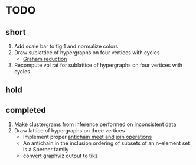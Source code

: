 # TODO

## short

1. Add scale bar to fig 1 and normalize colors
1. Draw sublattice of hypergraphs on four vertices with cycles
    * [Graham reduction](https://en.wikipedia.org/wiki/Hypergraph#Acyclicity)
1. Recompute vol rat for sublattice of hypergraphs on four vertices with cycles

## hold

## completed
1. Make clustergrams from inference performed on inconsistent data
1. Draw lattice of hypergraphs on three vertices
    * Implement proper [antichain meet and join operations](https://en.wikipedia.org/wiki/Antichain#Join_and_meet_operations)
    * An antichain in the inclusion ordering of subsets of an n-element set is a Sperner family
    * [convert graphviz output to tikz](https://code.google.com/p/dot2tex/)
